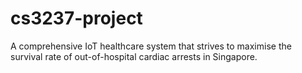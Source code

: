# cs3237-project
A comprehensive IoT healthcare system that strives to maximise the survival rate of out-of-hospital cardiac arrests in Singapore.
